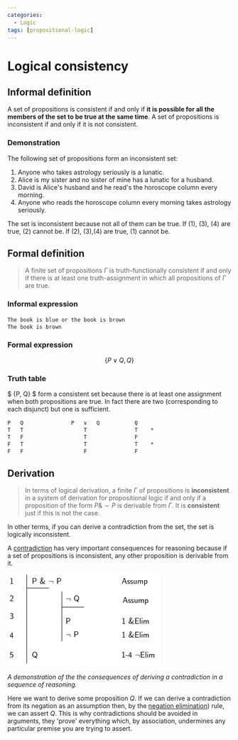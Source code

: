 ```yaml
---
categories:
  - Logic
tags: [propositional-logic]
---
```


# Logical consistency

## Informal definition

A set of propositions is consistent if and only if **it is possible for all the members of the set to be true at the same time**. A set of propositions is inconsistent if and only if it is not consistent.

### Demonstration

The following set of propositions form an inconsistent set:

1. Anyone who takes astrology seriously is a lunatic.
2. Alice is my sister and no sister of mine has a lunatic for a husband.
3. David is Alice's husband and he read's the horoscope column every morning.
4. Anyone who reads the horoscope column every morning takes astrology seriously.

The set is inconsistent because not all of them can be true. If (1), (3), (4) are true, (2) cannot be. If (2), (3),(4) are true, (1) cannot be.

## Formal definition

> A finite set of propositions $\Gamma$ is truth-functionally consistent if and only if there is at least one truth-assignment in which all propositions of $\Gamma$ are true.

### Informal expression

```
The book is blue or the book is brown
The book is brown
```

### Formal expression

$$
\{P \lor Q, Q\}
$$

### Truth table

$ \{P, Q\} $ form a consistent set because there is at least one assignment when both propositions are true. In fact there are two (corresponding to each disjunct) but one is sufficient.

```
P	Q				P	∨	Q	        Q
T	T					T		        T    *
T	F					T		        F
F	T					T		        T    *
F	F					F               F
```

## Derivation

> In terms of logical derivation, a finite $\Gamma$ of propositions is **inconsistent** in a system of derivation for propositional logic if and only if a proposition of the form $P \& \sim P$ is derivable from $\Gamma$. It is **consistent** just if this is not the case.

In other terms, if you can derive a contradiction from the set, the set is logically inconsistent.

A [contradiction](/Logic/General_concepts/Logical_truth_and_falsity.md#logical-falsity) has very important consequences for reasoning because if a set of propositions is inconsistent, any other proposition is derivable from it.

![](/img/derivation_from_contradiction.png)

_A demonstration of the the consequences of deriving a contradiction in a sequence of reasoning._

Here we want to derive some proposition $Q$. If we can derive a contradiction from its negation as an assumption then, by the [negation elimination](/Logic/Proofs/Negation_Elimination.md)) rule, we can assert $Q$. This is why contradictions should be avoided in arguments, they 'prove' everything which, by association, undermines any particular premise you are trying to assert.
